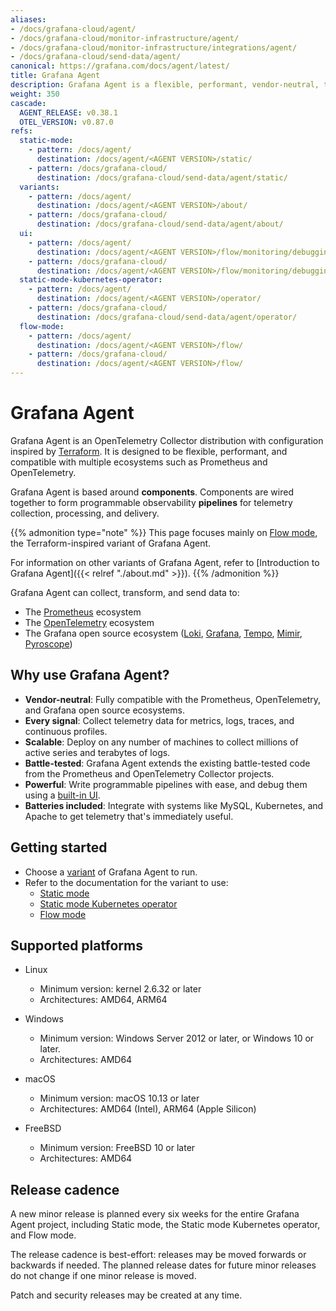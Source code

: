 ```yaml
---
aliases:
- /docs/grafana-cloud/agent/
- /docs/grafana-cloud/monitor-infrastructure/agent/
- /docs/grafana-cloud/monitor-infrastructure/integrations/agent/
- /docs/grafana-cloud/send-data/agent/
canonical: https://grafana.com/docs/agent/latest/
title: Grafana Agent
description: Grafana Agent is a flexible, performant, vendor-neutral, telemetry collector
weight: 350
cascade:
  AGENT_RELEASE: v0.38.1
  OTEL_VERSION: v0.87.0
refs:
  static-mode:
    - pattern: /docs/agent/
      destination: /docs/agent/<AGENT VERSION>/static/
    - pattern: /docs/grafana-cloud/
      destination: /docs/grafana-cloud/send-data/agent/static/
  variants:
    - pattern: /docs/agent/
      destination: /docs/agent/<AGENT VERSION>/about/
    - pattern: /docs/grafana-cloud/
      destination: /docs/grafana-cloud/send-data/agent/about/
  ui:
    - pattern: /docs/agent/
      destination: /docs/agent/<AGENT VERSION>/flow/monitoring/debugging/#grafana-agent-flow-ui
    - pattern: /docs/grafana-cloud/
      destination: /docs/agent/<AGENT VERSION>/flow/monitoring/debugging/#grafana-agent-flow-ui
  static-mode-kubernetes-operator:
    - pattern: /docs/agent/
      destination: /docs/agent/<AGENT VERSION>/operator/
    - pattern: /docs/grafana-cloud/
      destination: /docs/grafana-cloud/send-data/agent/operator/
  flow-mode:
    - pattern: /docs/agent/
      destination: /docs/agent/<AGENT VERSION>/flow/
    - pattern: /docs/grafana-cloud/
      destination: /docs/agent/<AGENT VERSION>/flow/
---
```


# Grafana Agent

Grafana Agent is an OpenTelemetry Collector distribution with configuration
inspired by [Terraform][]. It is designed to be flexible, performant, and
compatible with multiple ecosystems such as Prometheus and OpenTelemetry.

Grafana Agent is based around **components**. Components are wired together to
form programmable observability **pipelines** for telemetry collection,
processing, and delivery.

{{% admonition type="note" %}}
This page focuses mainly on [Flow mode](https://grafana.com/docs/agent/<AGENT_VERSION>/flow/), the Terraform-inspired variant of Grafana Agent.

For information on other variants of Grafana Agent, refer to [Introduction to Grafana Agent]({{< relref "./about.md" >}}).
{{% /admonition %}}

Grafana Agent can collect, transform, and send data to:

* The [Prometheus][] ecosystem
* The [OpenTelemetry][] ecosystem
* The Grafana open source ecosystem ([Loki][], [Grafana][], [Tempo][], [Mimir][], [Pyroscope][])

[Terraform]: https://terraform.io
[Prometheus]: https://prometheus.io
[OpenTelemetry]: https://opentelemetry.io
[Loki]: https://github.com/grafana/loki
[Grafana]: https://github.com/grafana/grafana
[Tempo]: https://github.com/grafana/tempo
[Mimir]: https://github.com/grafana/mimir
[Pyroscope]: https://github.com/grafana/pyroscope

## Why use Grafana Agent?

* **Vendor-neutral**: Fully compatible with the Prometheus, OpenTelemetry, and
  Grafana open source ecosystems.
* **Every signal**: Collect telemetry data for metrics, logs, traces, and
  continuous profiles.
* **Scalable**: Deploy on any number of machines to collect millions of active
  series and terabytes of logs.
* **Battle-tested**: Grafana Agent extends the existing battle-tested code from
  the Prometheus and OpenTelemetry Collector projects.
* **Powerful**: Write programmable pipelines with ease, and debug them using a
  [built-in UI](ref:ui).
* **Batteries included**: Integrate with systems like MySQL, Kubernetes, and
  Apache to get telemetry that's immediately useful.

## Getting started

* Choose a [variant](ref:variants) of Grafana Agent to run.
* Refer to the documentation for the variant to use:
  * [Static mode](ref:static-mode)
  * [Static mode Kubernetes operator](ref:static-mode-kubernetes-operator)
  * [Flow mode](ref:flow-mode)

## Supported platforms

* Linux

  * Minimum version: kernel 2.6.32 or later
  * Architectures: AMD64, ARM64

* Windows

  * Minimum version: Windows Server 2012 or later, or Windows 10 or later.
  * Architectures: AMD64

* macOS

  * Minimum version: macOS 10.13 or later
  * Architectures: AMD64 (Intel), ARM64 (Apple Silicon)

* FreeBSD

  * Minimum version: FreeBSD 10 or later
  * Architectures: AMD64

## Release cadence

A new minor release is planned every six weeks for the entire Grafana Agent
project, including Static mode, the Static mode Kubernetes operator, and Flow
mode.

The release cadence is best-effort: releases may be moved forwards or backwards
if needed. The planned release dates for future minor releases do not change if
one minor release is moved.

Patch and security releases may be created at any time.

